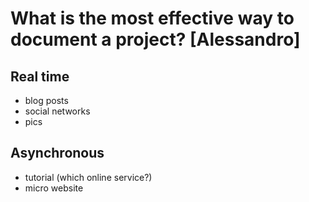 # What is the most effective way to document a project? [Alessandro]

## Real time
- blog posts
- social networks
- pics
## Asynchronous
- tutorial (which online service?)
- micro website




